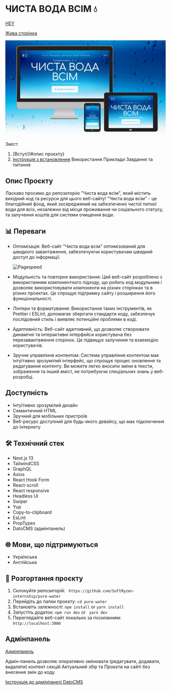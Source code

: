 # ЧИСТА ВОДА ВСІМ 💧

[HEY](#hey)

[Жива сторінка](https://clear-water.vercel.app/uk)

![Десктопний варіант](./public/adaptive-hero.jpg)

Зміст:

1. [Вступ](#опис проєкту)
2. [Інструкція з встановлення](#Доступність)
Використання
Приклади
Завдання та питання


## Опис Проєкту

Ласкаво просимо до репозиторію "Чиста вода всім", який містить вихідний код та
ресурси для цього веб-сайту! "Чиста вода всім" - це благодійний фонд, який
зосереджений на забезпеченні чистої питної води для всіх, незалежно від місця
проживання чи соціального статусу, та залучення коштів для системи очищення
води.

## 📊 Переваги

- Оптимізація: Веб-сайт "Чиста вода всім" оптимізований для швидкого
  завантаження, забезпечуючи користувачам швидкий доступ до інформації.

  ![Pagespeed](./public/images/screenshots/page-speed.jpg)

- Модульність та повторне використання: Цей веб-сайт розроблено з використанням
  компонентного підходу, що робить код модульним і дозволяє використовувати
  компоненти на різних сторінках та в різних проектах. Це спрощує підтримку
  сайту і розширення його функціональності.

- Лінтери та форматування: Використання таких інструментів, як Prettier і
  ESLint, допомагає зберігати стандарти коду, забезпечує послідовний стиль і
  виявляє потенційні проблеми в коді.

- Адаптивність: Веб-сайт адаптивний, що дозволяє створювати динамічні та
  інтерактивні інтерфейси користувача без перезавантаження сторінок. Це підвищує
  залучення та взаємодію користувачів.

- Зручне управління контентом: Система управління контентом має інтуїтивно
  зрозумілий інтерфейс, що спрощує процес оновлення та редагування контенту. Ви
  можете легко вносити зміни в тексти, зображення та інший вміст, не потребуючи
  спеціальних знань у веб-розробці.

## Доступність

- Інтуїтивно зрозумілий дизайн
- Семантичний HTML
- Зручний для мобільних пристроїв
- Веб-ресурс доступний для будь-якого девайсу, що має підключення до Інтернету

## 🛠️ Технічний стек

- Next.js 13
- TailwindCSS
- GraphQL
- Axios
- React Hook Form
- React-scroll
- React responsive
- Headless UI
- Swiper
- Yup
- Copy-to-clipboard
- EsLint
- PropTypes
- DatoCMS (адмінпанель)

## 🌐 Мови, що підтримуються

- Українська
- Англійська

## 🚀 Розгортання проєкту

1. Склонуйте репозиторій: ` https://github.com/SoftRyzen-internship/pure-water`
2. Перейдіть до папки проєкту: `cd pure-water`
3. Встановіть залежності: `npm install` or `yarn install`
4. Запустіть додаток: `npm run dev` or ` yarn dev`
5. Переглядайте веб-сайт локально за посиланням: `http://localhost:3000`

## Адмінпанель

[Адмінпанель](https://pure-water.admin.datocms.com/editor)

Адмін-панель дозволяє оперативно змінювати (редагувати, додавати, видаляти)
контент секцій Актуальний збір та Проєкти на сайті без внесення змін до коду.

[Інструкція до адмінпанелі DatoCMS](./README.admin.md)


